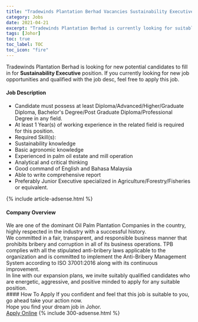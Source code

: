 ```yaml
---
title: "Tradewinds Plantation Berhad Vacancies Sustainability Executive" 
category: Jobs 
date: 2021-04-21 
excerpt: "Tradewinds Plantation Berhad is currently looking for suitable person to fill in the Sustainability Executive which based in Johor" 
tags: [Johor] 
toc: true 
toc_label: TOC 
toc_icon: "fire" 
--- 
```


<p>Tradewinds Plantation Berhad is looking for new potential candidates to fill in for <b>Sustainability Executive</b> position. If you currently looking for new job opportunities and qualified with the job desc, feel free to apply this job.
</p><div><div><h4>Job Description</h4></div><div><div><span><div><ul><li>Candidate must possess at least Diploma/Advanced/Higher/Graduate Diploma, Bachelor's Degree/Post Graduate Diploma/Professional Degree&#160;in any field.</li><li>At least 1&#160;Year(s) of working experience in the related field is required for this position.</li><li>Required Skill(s):</li><li>Sustainability knowledge</li><li>Basic agronomic knowledge</li><li>Experienced in palm oil estate and mill operation</li><li>Analytical and critical thinking</li><li>Good command of English and Bahasa Malaysia</li><li>Able to write comprehensive report</li><li>Preferably Junior Executive specialized in Agriculture/Forestry/Fisheries or equivalent.</li></ul></div></span></div></div></div> 
{% include article-adsense.html %} 
<div><div><h4>Company Overview</h4></div><div><div><span><div><div>We are one of the dominant Oil Palm Plantation Companies in the country, highly respected in the industry with a successful history.</div>
<div>We committed in a fair, transparent, and responsible business manner that prohibits bribery and corruption in all of its business operations. TPB complies with all the stipulated anti-bribery laws applicable to the organization and is committed to implement the Anti-Bribery Management System according to ISO 37001:2016 along with its continuous improvement.</div>
<div>In line with our expansion plans, we invite suitably qualified candidates who are energetic, aggressive, and positive minded to apply for any suitable position.&#160;</div></div></span></div></div></div> 
#### How To Apply 
If you confident and feel that this job is suitable to you, go ahead take your action now. <br/> 
Hope you find your dream job in Johor. <br/> 
<a href="https://www.jobstreet.com.my/en/job/sustainability-executive-4544194?jobId=jobstreet-my-job-4544194&" class="btn btn--info" target="_blank" rel="nofollow noopenner">Apply Online</a> 
{% include 300-adsense.html %} 